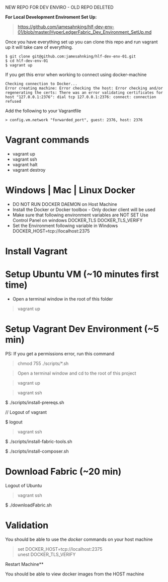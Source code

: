 NEW REPO FOR DEV ENVIRO - OLD REPO DELETED

**For Local Development Enviroment  Set Up:** 
> <https://github.com/jamesahnking/hlf-dev-env-01/blob/master/HyperLedgerFabric_Dev_Environment_SetUp.md>

Once you have everything set up you can clone this repo and run vagrant up it will take care of everything. 
```
$ git clone git@github.com:jamesahnking/hlf-dev-env-01.git
$ cd hlf-dev-env-01
$ vagrant up
```
If you get this error when working to connect using docker-machine

```
Checking connection to Docker...
Error creating machine: Error checking the host: Error checking and/or regenerating the certs: There was an error validating certificates for host "127.0.0.1:2376": dial tcp 127.0.0.1:2376: connect: connection refused
```

Add the following to your Vagrantfile

```
> config.vm.network "forwarded_port", guest: 2376, host: 2376
```

Vagrant commands
================
- vagrant up
- vagrant ssh
- vagrant halt
- vagrant destroy

Windows | Mac | Linux Docker
============================
+ DO NOT RUN DOCKER DAEMON on Host Machine
+ Install the Docker or Docker toolbox - Only docker client will be used
+ Make sure that following environment variables are NOT SET
  Use Control Panel on windows
  DOCKER_TLS
  DOCKER_TLS_VERIFY
+ Set the Environment following variable in Windows 
  DOCKER_HOST=tcp://localhost:2375

Install Vagrant
===============

Setup Ubuntu VM (~10 minutes first time)
========================================
+ Open a terminal window in the root of this folder
> vagrant up

Setup Vagrant Dev Environment (~5 min)
======================================
PS: If you get a permissions error, run this command
> chmod 755 ./scripts/*.sh

> Open a terminal window and cd to the root of this project

> vagrant up

> vagrant ssh

  $ ./scripts/install-prereqs.sh

// Logout of vagrant

  $ logout

> vagrant ssh

  $ ./scripts/install-fabric-tools.sh

  $ ./scripts/install-composer.sh

  

Download Fabric (~20 min)
=========================
Logout of Ubuntu
> vagrant ssh
  
  $ ./downloadFabric.sh

Validation
==========
You should be able to use the *docker* commands on your host machine
> set DOCKER_HOST=tcp://localhost:2375   
> unest DOCKER_TLS_VERIFY

Restart Machine**

You should be able to view docker images from the HOST machine 
